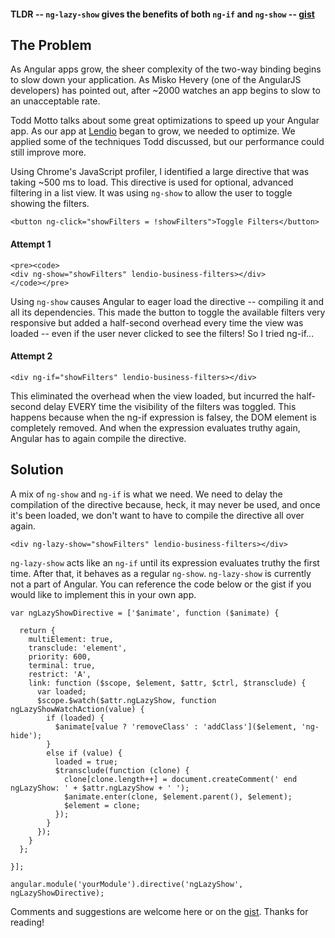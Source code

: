
#### TLDR -- `ng-lazy-show` gives the benefits of both `ng-if` and `ng-show` -- <a href="https://gist.github.com/accolver/4987806b026fd8a03568" target="_blank">gist</a>

## The Problem

As Angular apps grow, the sheer complexity of the two-way binding begins to slow down your application. As Misko Hevery (one of the AngularJS developers) has pointed out, after ~2000 watches an app begins to slow to an unacceptable rate.

Todd Motto talks about some great optimizations to speed up your Angular app. As our app at <a href="http://www.lendio.com" target="_blank">Lendio</a> began to grow, we needed to optimize. We applied some of the techniques Todd discussed, but our performance could still improve more.

Using Chrome's JavaScript profiler, I identified a large directive that was taking ~500 ms to load. This directive is used for optional, advanced filtering in a list view. It was using `ng-show` to allow the user to toggle showing the filters.


```
<button ng-click="showFilters = !showFilters">Toggle Filters</button>
```

#### Attempt 1


```
<pre><code>
<div ng-show="showFilters" lendio-business-filters></div>
</code></pre>
```

Using `ng-show` causes Angular to eager load the directive -- compiling it and all its dependencies. This made the button to toggle the available filters very responsive but added a half-second overhead every time the view was loaded -- even if the user never clicked to see the filters! So I tried ng-if...

#### Attempt 2
```
<div ng-if="showFilters" lendio-business-filters></div>
```
This eliminated the overhead when the view loaded, but incurred the half-second delay EVERY time the visibility of the filters was toggled. This happens because when the ng-if expression is falsey, the DOM element is completely removed. And when the expression evaluates truthy again, Angular has to again compile the directive.

## Solution
A mix of `ng-show` and `ng-if` is what we need. We need to delay the compilation of the directive because, heck, it may never be used, and once it's been loaded, we don't want to have to compile the directive all over again.

```
<div ng-lazy-show="showFilters" lendio-business-filters></div>
```

`ng-lazy-show` acts like an `ng-if` until its expression evaluates truthy the first time. After that, it behaves as a regular `ng-show`. `ng-lazy-show` is currently not a part of Angular. You can reference the code below or the gist if you would like to implement this in your own app.


```
var ngLazyShowDirective = ['$animate', function ($animate) {

  return {
    multiElement: true,
    transclude: 'element',
    priority: 600,
    terminal: true,
    restrict: 'A',
    link: function ($scope, $element, $attr, $ctrl, $transclude) {
      var loaded;
      $scope.$watch($attr.ngLazyShow, function ngLazyShowWatchAction(value) {
        if (loaded) {
          $animate[value ? 'removeClass' : 'addClass']($element, 'ng-hide');
        }
        else if (value) {
          loaded = true;
          $transclude(function (clone) {
            clone[clone.length++] = document.createComment(' end ngLazyShow: ' + $attr.ngLazyShow + ' ');
            $animate.enter(clone, $element.parent(), $element);
            $element = clone;
          });
        }
      });
    }
  };

}];

angular.module('yourModule').directive('ngLazyShow', ngLazyShowDirective);
```

Comments and suggestions are welcome here or on the <a href="https://gist.github.com/accolver/4987806b026fd8a03568" target="_blank">gist</a>. Thanks for reading!
